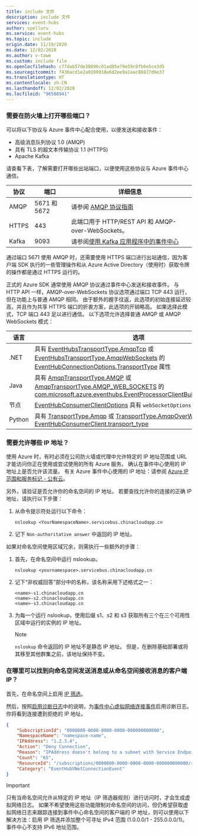 ```yaml
---
title: include 文件
description: include 文件
services: event-hubs
author: spelluru
ms.service: event-hubs
ms.topic: include
origin.date: 11/19/2020
ms.date: 12/02/2020
ms.author: v-tawe
ms.custom: include file
ms.openlocfilehash: c77dab57de38896c01ad85e79e59c0fb6e5ce3d5
ms.sourcegitcommit: f436acd1e2a0108918a6d2ee9a1aac88827d6e37
ms.translationtype: HT
ms.contentlocale: zh-CN
ms.lasthandoff: 12/02/2020
ms.locfileid: "96508941"
---
```

### <a name="what-ports-do-i-need-to-open-on-the-firewall"></a>需要在防火墙上打开哪些端口？ 
可以将以下协议与 Azure 事件中心配合使用，以便发送和接收事件：

- 高级消息队列协议 1.0 (AMQP)
- 具有 TLS 的超文本传输协议 1.1 (HTTPS)
- Apache Kafka

请查看下表，了解需要打开哪些出站端口，以便使用这些协议与 Azure 事件中心通信。 

| 协议 | 端口 | 详细信息 | 
| -------- | ----- | ------- | 
| AMQP | 5671 和 5672 | 请参阅 [AMQP 协议指南](../articles/service-bus-messaging/service-bus-amqp-protocol-guide.md) | 
| HTTPS | 443 | 此端口用于 HTTP/REST API 和 AMQP-over-WebSockets。 |
| Kafka | 9093 | 请参阅[使用 Kafka 应用程序中的事件中心](../articles/event-hubs/event-hubs-for-kafka-ecosystem-overview.md)

通过端口 5671 使用 AMQP 时，还需要使用 HTTPS 端口进行出站通信，因为客户端 SDK 执行的一些管理操作和从 Azure Active Directory（使用时）获取令牌的操作都是通过 HTTPS 运行的。 

正式的 Azure SDK 通常使用 AMQP 协议通过事件中心发送和接收事件。 与 HTTP API 一样，AMQP-over-WebSockets 协议选项通过端口 TCP 443 运行，但在功能上与普通 AMQP 相同。 由于额外的握手往返，此选项的初始连接延迟较高，并且作为共享 HTTPS 端口的折衷方案，此选项的开销略高。 如果选择此模式，TCP 端口 443 足以进行通信。 以下选项允许选择普通 AMQP 或 AMQP WebSockets 模式：

| 语言 | 选项   |
| -------- | ----- |
| .NET     | 具有 [EventHubsTransportType.AmqpTcp](https://docs.microsoft.com/dotnet/api/azure.messaging.eventhubs.eventhubstransporttype?view=azure-dotnet&preserve-view=true) 或 [EventHubsTransportType.AmqpWebSockets](https://docs.microsoft.com/dotnet/api/azure.messaging.eventhubs.eventhubstransporttype?view=azure-dotnet&preserve-view=true) 的 [EventHubConnectionOptions.TransportType](https://docs.microsoft.com/dotnet/api/azure.messaging.eventhubs.eventhubconnectionoptions.transporttype?view=azure-dotnet&preserve-view=true) 属性 |
| Java     | 具有 [AmqpTransportType.AMQP](https://docs.microsoft.com/java/api/com.azure.core.amqp.amqptransporttype?view=azure-java-stable&preserve-view=true) 或 [AmqpTransportType.AMQP_WEB_SOCKETS](https://docs.microsoft.com/java/api/com.azure.core.amqp.amqptransporttype?view=azure-java-stable&preserve-view=true) 的 [com.microsoft.azure.eventhubs.EventProcessorClientBuilder.transporttype](https://docs.microsoft.com/java/api/com.azure.messaging.eventhubs.eventprocessorclientbuilder.transporttype?view=azure-java-stable&preserve-view=true) |
| 节点  | [EventHubConsumerClientOptions](https://docs.microsoft.com/javascript/api/@azure/event-hubs/eventhubconsumerclientoptions?view=azure-node-latest&preserve-view=true) 具有 `webSocketOptions` 属性。 |
| Python | 具有 [TransportType.Amqp](https://docs.microsoft.com/python/api/azure-eventhub/azure.eventhub.transporttype?view=azure-python) 或 [TransportType.AmqpOverWebSocket](https://docs.microsoft.com/python/api/azure-eventhub/azure.eventhub.transporttype?view=azure-python&preserve-view=true) 的 [EventHubConsumerClient.transport_type](https://docs.microsoft.com/python/api/azure-eventhub/azure.eventhub.eventhubconsumerclient?view=azure-python&preserve-view=true) |

### <a name="what-ip-addresses-do-i-need-to-allow"></a>需要允许哪些 IP 地址？
使用 Azure 时，有时必须在公司防火墙或代理中允许特定的 IP 地址范围或 URL 才能访问你正在使用或尝试使用的所有 Azure 服务。 确认在事件中心使用的 IP 地址上是否允许该流量。 有关 Azure 事件中心使用的 IP 地址：请参阅 [Azure IP 范围和服务标记 - 公有云](https://www.microsoft.com/download/details.aspx?id=56519)。

另外，请验证是否允许你的命名空间的 IP 地址。 若要查找允许你的连接的正确 IP 地址，请执行以下步骤：

1. 从命令提示符处运行以下命令： 

    ```
    nslookup <YourNamespaceName>.servicebus.chinacloudapp.cn
    ```
2. 记下 `Non-authoritative answer` 中返回的 IP 地址。 

如果对命名空间使用区域冗余，则需执行一些额外的步骤： 

1. 首先，在命名空间中运行 nslookup。

    ```
    nslookup <yournamespace>.servicebus.chinacloudapp.cn
    ```
2. 记下“非权威回答”部分中的名称，该名称采用下述格式之一： 

    ```
    <name>-s1.chinacloudapp.cn
    <name>-s2.chinacloudapp.cn
    <name>-s3.chinacloudapp.cn
    ```
3. 为每一个运行 nslookup，使用后缀 s1、s2 和 s3 获取所有三个在三个可用性区域中运行的实例的 IP 地址。 

    > [!NOTE]
    > `nslookup` 命令返回的 IP 地址不是静态 IP 地址。 但是，在删除基础部署或将其移至其他群集之前，该地址保持不变。

### <a name="where-can-i-find-client-ip-sending-or-receiving-messages-to-my-namespace"></a>在哪里可以找到向命名空间发送消息或从命名空间接收消息的客户端 IP？
首先，在命名空间上启用 [IP 筛选](../articles/event-hubs/event-hubs-ip-filtering.md)。 

然后，按照[启用诊断日志](../articles/event-hubs/event-hubs-diagnostic-logs.md#enable-diagnostic-logs)中的说明，为[事件中心虚拟网络连接事件](../articles/event-hubs/event-hubs-diagnostic-logs.md#event-hubs-virtual-network-connection-event-schema)启用诊断日志。 你将看到连接遭到拒绝的 IP 地址。

```json
{
    "SubscriptionId": "0000000-0000-0000-0000-000000000000",
    "NamespaceName": "namespace-name",
    "IPAddress": "1.2.3.4",
    "Action": "Deny Connection",
    "Reason": "IPAddress doesn't belong to a subnet with Service Endpoint enabled.",
    "Count": "65",
    "ResourceId": "/subscriptions/0000000-0000-0000-0000-000000000000/resourcegroups/testrg/providers/microsoft.eventhub/namespaces/namespace-name",
    "Category": "EventHubVNetConnectionEvent"
}
```

> [!IMPORTANT]
> 只有当命名空间允许从特定的 IP 地址（IP 筛选器规则）进行访问时，才会生成虚拟网络日志。 如果不希望使用这些功能限制对命名空间的访问，但仍希望获取虚拟网络日志来跟踪连接到事件中心命名空间的客户端的 IP 地址，则可以使用以下解决方法：启用 IP 筛选并添加整个可寻址 IPv4 范围 (1.0.0.0/1 - 255.0.0.0/1)。 事件中心不支持 IPv6 地址范围。 
